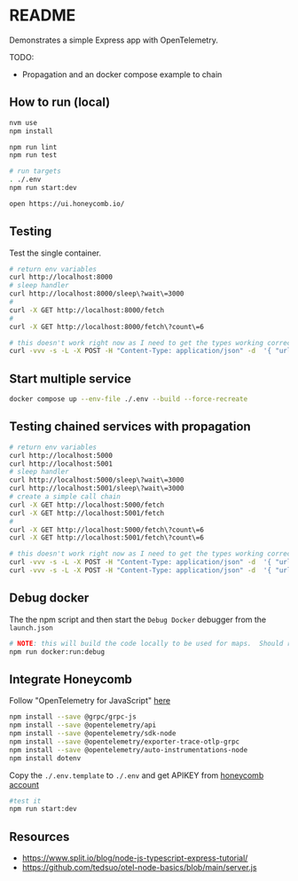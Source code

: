 # README

Demonstrates a simple Express app with OpenTelemetry.  

TODO:

* Propagation and an docker compose example to chain

## How to run (local)

```sh
nvm use
npm install

npm run lint
npm run test

# run targets
. ./.env 
npm run start:dev

open https://ui.honeycomb.io/
```

## Testing

Test the single container.  

```sh
# return env variables
curl http://localhost:8000
# sleep handler
curl http://localhost:8000/sleep\?wait\=3000
#
curl -X GET http://localhost:8000/fetch
# 
curl -X GET http://localhost:8000/fetch\?count\=6

# this doesn't work right now as I need to get the types working correctly. 
curl -vvv -s -L -X POST -H "Content-Type: application/json" -d  '{ "url":"http://localhost:8000/ping"}' http://localhost:8000/fetch
```

## Start multiple service

```sh
docker compose up --env-file ./.env --build --force-recreate  
```

## Testing chained services with propagation

```sh
# return env variables
curl http://localhost:5000
curl http://localhost:5001
# sleep handler
curl http://localhost:5000/sleep\?wait\=3000
curl http://localhost:5001/sleep\?wait\=3000
# create a simple call chain
curl -X GET http://localhost:5000/fetch
curl -X GET http://localhost:5001/fetch
# 
curl -X GET http://localhost:5000/fetch\?count\=6
curl -X GET http://localhost:5001/fetch\?count\=6

# this doesn't work right now as I need to get the types working correctly. 
curl -vvv -s -L -X POST -H "Content-Type: application/json" -d  '{ "url":"http://service_b:8000/ping"}' http://localhost:5000/fetch
curl -vvv -s -L -X POST -H "Content-Type: application/json" -d  '{ "url":"http://service_a:8000/ping"}' http://localhost:5001/fetch
```

## Debug docker

The the npm script and then start the `Debug Docker` debugger from the `launch.json`

```sh
# NOTE: this will build the code locally to be used for maps.  Should really copy this from intermediate container.  
npm run docker:run:debug 
```

## Integrate Honeycomb

Follow "OpenTelemetry for JavaScript" [here](https://docs.honeycomb.io/getting-data-in/javascript/opentelemetry/)

```sh
npm install --save @grpc/grpc-js
npm install --save @opentelemetry/api
npm install --save @opentelemetry/sdk-node
npm install --save @opentelemetry/exporter-trace-otlp-grpc
npm install --save @opentelemetry/auto-instrumentations-node
npm install dotenv       
```

Copy the `./.env.template` to `./.env` and get APIKEY from [honeycomb account](https://ui.honeycomb.io/account)

```sh
#test it
npm run start:dev
```

## Resources

* https://www.split.io/blog/node-js-typescript-express-tutorial/
* https://github.com/tedsuo/otel-node-basics/blob/main/server.js